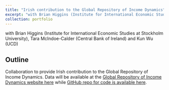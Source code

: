 ```yaml
---
title: "Irish contribution to the Global Repository of Income Dynamics"
excerpt: "with Brian Higgins (Institute for International Economic Studies at Stockholm University), Tara McIndoe-Calder (Central Bank of Ireland) and Kun Wu (UCD)"
collection: portfolio
---
```


with Brian Higgins (Institute for International Economic Studies at Stockholm University), Tara McIndoe-Calder (Central Bank of Ireland) and Kun Wu (UCD)

## Outline
Collaboration to provide Irish contribution to the Global Repository of Income Dynamics. Data will be available at the [Global Repository of Income Dynamics website here](https://www.grid-database.org) while [GitHub repo for code is available here](https://github.com/higginsbrian/GRID-Ireland/). 

